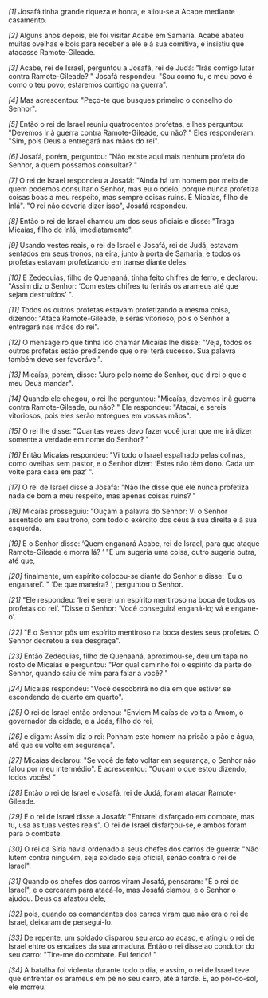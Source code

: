*[1]* Josafá tinha grande riqueza e honra, e aliou-se a Acabe mediante casamento.

*[2]* Alguns anos depois, ele foi visitar Acabe em Samaria. Acabe abateu muitas ovelhas e bois para receber a ele e à sua comitiva, e insistiu que atacasse Ramote-Gileade.

*[3]* Acabe, rei de Israel, perguntou a Josafá, rei de Judá: "Irás comigo lutar contra Ramote-Gileade? " Josafá respondeu: "Sou como tu, e meu povo é como o teu povo; estaremos contigo na guerra".

*[4]* Mas acrescentou: "Peço-te que busques primeiro o conselho do Senhor".

*[5]* Então o rei de Israel reuniu quatrocentos profetas, e lhes perguntou: "Devemos ir à guerra contra Ramote-Gileade, ou não? " Eles responderam: "Sim, pois Deus a entregará nas mãos do rei".

*[6]* Josafá, porém, perguntou: "Não existe aqui mais nenhum profeta do Senhor, a quem possamos consultar? "

*[7]* O rei de Israel respondeu a Josafá: "Ainda há um homem por meio de quem podemos consultar o Senhor, mas eu o odeio, porque nunca profetiza coisas boas a meu respeito, mas sempre coisas ruins. É Micaías, filho de Inlá". "O rei não deveria dizer isso", Josafá respondeu.

*[8]* Então o rei de Israel chamou um dos seus oficiais e disse: "Traga Micaías, filho de Inlá, imediatamente".

*[9]* Usando vestes reais, o rei de Israel e Josafá, rei de Judá, estavam sentados em seus tronos, na eira, junto à porta de Samaria, e todos os profetas estavam profetizando em transe diante deles.

*[10]* E Zedequias, filho de Quenaaná, tinha feito chifres de ferro, e declarou: "Assim diz o Senhor: ‘Com estes chifres tu ferirás os arameus até que sejam destruídos’ ".

*[11]* Todos os outros profetas estavam profetizando a mesma coisa, dizendo: "Ataca Ramote-Gileade, e serás vitorioso, pois o Senhor a entregará nas mãos do rei".

*[12]* O mensageiro que tinha ido chamar Micaías lhe disse: "Veja, todos os outros profetas estão predizendo que o rei terá sucesso. Sua palavra também deve ser favorável".

*[13]* Micaías, porém, disse: "Juro pelo nome do Senhor, que direi o que o meu Deus mandar".

*[14]* Quando ele chegou, o rei lhe perguntou: "Micaías, devemos ir à guerra contra Ramote-Gileade, ou não? " Ele respondeu: "Atacai, e sereis vitoriosos, pois eles serão entregues em vossas mãos".

*[15]* O rei lhe disse: "Quantas vezes devo fazer você jurar que me irá dizer somente a verdade em nome do Senhor? "

*[16]* Então Micaías respondeu: "Vi todo o Israel espalhado pelas colinas, como ovelhas sem pastor, e o Senhor dizer: ‘Estes não têm dono. Cada um volte para casa em paz’ ".

*[17]* O rei de Israel disse a Josafá: "Não lhe disse que ele nunca profetiza nada de bom a meu respeito, mas apenas coisas ruins? "

*[18]* Micaías prosseguiu: "Ouçam a palavra do Senhor: Vi o Senhor assentado em seu trono, com todo o exército dos céus à sua direita e à sua esquerda.

*[19]* E o Senhor disse: ‘Quem enganará Acabe, rei de Israel, para que ataque Ramote-Gileade e morra lá? ’ "E um sugeria uma coisa, outro sugeria outra, até que,

*[20]* finalmente, um espírito colocou-se diante do Senhor e disse: ‘Eu o enganarei’. " ‘De que maneira? ’, perguntou o Senhor.

*[21]* "Ele respondeu: ‘Irei e serei um espírito mentiroso na boca de todos os profetas do rei’. "Disse o Senhor: ‘Você conseguirá enganá-lo; vá e engane-o’.

*[22]* "E o Senhor pôs um espírito mentiroso na boca destes seus profetas. O Senhor decretou a sua desgraça".

*[23]* Então Zedequias, filho de Quenaaná, aproximou-se, deu um tapa no rosto de Micaías e perguntou: "Por qual caminho foi o espírito da parte do Senhor, quando saiu de mim para falar a você? "

*[24]* Micaías respondeu: "Você descobrirá no dia em que estiver se escondendo de quarto em quarto".

*[25]* O rei de Israel então ordenou: "Enviem Micaías de volta a Amom, o governador da cidade, e a Joás, filho do rei,

*[26]* e digam: Assim diz o rei: Ponham este homem na prisão a pão e água, até que eu volte em segurança".

*[27]* Micaías declarou: "Se você de fato voltar em segurança, o Senhor não falou por meu intermédio". E acrescentou: "Ouçam o que estou dizendo, todos vocês! "

*[28]* Então o rei de Israel e Josafá, rei de Judá, foram atacar Ramote-Gileade.

*[29]* E o rei de Israel disse a Josafá: "Entrarei disfarçado em combate, mas tu, usa as tuas vestes reais". O rei de Israel disfarçou-se, e ambos foram para o combate.

*[30]* O rei da Síria havia ordenado a seus chefes dos carros de guerra: "Não lutem contra ninguém, seja soldado seja oficial, senão contra o rei de Israel".

*[31]* Quando os chefes dos carros viram Josafá, pensaram: "É o rei de Israel", e o cercaram para atacá-lo, mas Josafá clamou, e o Senhor o ajudou. Deus os afastou dele,

*[32]* pois, quando os comandantes dos carros viram que não era o rei de Israel, deixaram de persegui-lo.

*[33]* De repente, um soldado disparou seu arco ao acaso, e atingiu o rei de Israel entre os encaixes da sua armadura. Então o rei disse ao condutor do seu carro: "Tire-me do combate. Fui ferido! "

*[34]* A batalha foi violenta durante todo o dia, e assim, o rei de Israel teve que enfrentar os arameus em pé no seu carro, até à tarde. E, ao pôr-do-sol, ele morreu.

